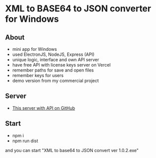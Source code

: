 # XML to BASE64 to JSON converter for Windows

## About

- mini app for Windows
- used ElectronJS, NodeJS, Express (API)
- unique logic, interface and own API server
- have free API with license keys server on Vercel
- remember paths for save and open files
- remember keys for users
- demo version from my commercial project

## Server

- [This server with API on GitHub](https://github.com/aemorozov/demo-server-for-the-xml-to-json-convert)

## Start

- npm i
- npm run dist

and you can start "XML to base64 to JSON convert ver 1.0.2.exe"
